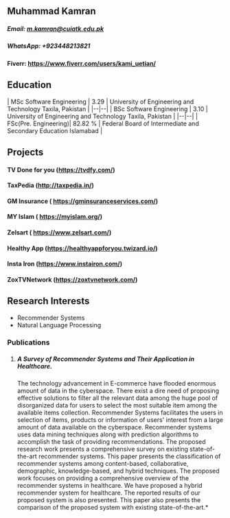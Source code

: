 
## Muhammad Kamran
##### Email: m.kamran@cuiatk.edu.pk
##### WhatsApp: +923448213821
#### Fiverr: https://www.fiverr.com/users/kami_uetian/
## Education
| MSc Software Engineering |  3.29  | University of Engineering and Technology Taxila, Pakistan |
|--|--|
| BSc Software Engineering | 3.10 | University of Engineering and Technology Taxila, Pakistan |
|--|--|
|  FSc(Pre. Engineering)| 82.82 %  | Federal Board of Intermediate and Secondary Education Islamabad |

## Projects
#### TV Done for you (https://tvdfy.com/)
#### TaxPedia (http://taxpedia.in/)
#### GM Insurance ( https://gminsuranceservices.com/)
#### MY Islam ( https://myislam.org/)
#### Zelsart ( https://www.zelsart.com/)
#### Healthy App (https://healthyappforyou.twizard.io/)
#### Insta Iron (https://www.instairon.com/)
#### ZoxTVNetwork (https://zoxtvnetwork.com/)
## Research Interests

 - Recommender Systems 
 - Natural Language Processing 
### Publications
 1. ##### A Survey of Recommender Systems and Their Application in Healthcare.
	  The technology advancement in E-commerce have flooded enormous amount of data in the cyberspace. There exist a dire need of proposing effective solutions to filter all the relevant data among the huge pool of disorganized data for users to select the most suitable item among the available items collection. Recommender Systems facilitates the users in selection of items, products or information of users' interest from a large amount of data available on the cyberspace. Recommender systems uses data mining techniques along with prediction algorithms to accomplish the task of providing recommendations. The proposed research work presents a comprehensive survey on existing state-of-the-art recommender systems. This paper presents the classification of recommender systems among content-based, collaborative, demographic, knowledge-based, and hybrid techniques. The proposed work focuses on providing a comprehensive overview of the recommender systems in healthcare. We have proposed a hybrid recommender system for healthcare. The reported results of our proposed system is also presented. This paper also presents the comparison of the proposed system with existing state-of-the-art.*
